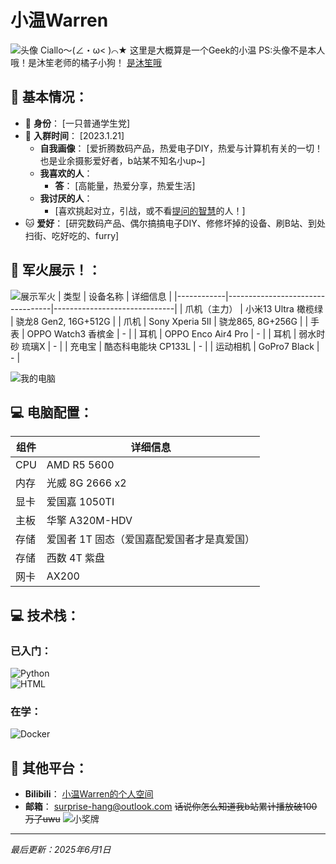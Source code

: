 # <Badge type="info" text="群友" /> 小温Warren

![头像](https://img.picui.cn/free/2025/06/01/683c1c53d3cdf.jpg)
Ciallo～(∠・ω< )⌒★ 这里是大概算是一个Geek的小温
PS:头像不是本人哦！是沐笙老师的橘子小狗！ [是沐笙哦](https://space.bilibili.com/88811434)
## 🍓 基本情况：

- 🎈 **身份**： [一只普通学生党]
- 🐾 **入群时间**： [2023.1.21]
  - **自我画像**： [爱折腾数码产品，热爱电子DIY，热爱与计算机有关的一切！也是业余摄影爱好者，b站某不知名小up~]  
  - **我喜欢的人**：  
    - **答**： [高能量，热爱分享，热爱生活]  
  - **我讨厌的人**：  
    - [喜欢挑起对立，引战，或不看[提问的智慧](https://github.com/ryanhanwu/How-To-Ask-Questions-The-Smart-Way/blob/main/README-zh_CN.md)的人！]  
- 🐱 **爱好**： [研究数码产品、偶尔搞搞电子DIY、修修坏掉的设备、刷B站、到处扫街、吃好吃的、furry] 

## 📱 军火展示！：
![展示军火](https://img.picui.cn/free/2025/06/01/683c1feb47095.jpg)
| 类型   | 设备名称                         | 详细信息                     |
|------------|----------------------------------|------------------------------|
| 爪机（主力）      | 小米13 Ultra 橄榄绿             | 骁龙8 Gen2, 16G+512G         |
| 爪机      | Sony Xperia 5II                 | 骁龙865, 8G+256G             |
| 手表       | OPPO Watch3 香槟金              | -                            |
| 耳机       | OPPO Enco Air4 Pro              | -                            |
| 耳机       | 弱水时砂 琉璃X                  | -                            |
| 充电宝     | 酷态科电能块 CP133L             | -                            |
| 运动相机   | GoPro7 Black                    | -                            |

![我的电脑](https://img.picui.cn/free/2025/06/01/683c20926692d.jpg)
## 💻 电脑配置：

| 组件       | 详细信息                     |
|------------|------------------------------|
| CPU        | AMD R5 5600                  |
| 内存       | 光威 8G 2666 x2              |
| 显卡       | 爱国嘉 1050TI                |
| 主板       | 华擎 A320M-HDV               |
| 存储       | 爱国者 1T 固态（爱国嘉配爱国者才是真爱国） |
| 存储       | 西数 4T 紫盘                 |
| 网卡       | AX200                        |

## 💻 技术栈：

### 已入门：
![Python](https://img.shields.io/badge/Python-3776AB?style=flat-square&logo=python&logoColor=white)  
![HTML](https://img.shields.io/badge/HTML5-E34F26?style=flat-square&logo=html5&logoColor=white)

### 在学：
![Docker](https://img.shields.io/badge/Docker-2496ED?style=flat-square&logo=docker&logoColor=white)

## 📱 其他平台：
- **Bilibili**： [小温Warren的个人空间](https://bilibili.com/space/3546691953232435)  
- **邮箱**： [surprise-hang@outlook.com](mailto:surprise-hang@outlook.com)
~~话说你怎么知道我b站累计播放破100万了uwu~~
![小奖牌](https://img.picui.cn/free/2025/06/01/683c2af2457f0.jpg)
---

*最后更新：2025年6月1日*
